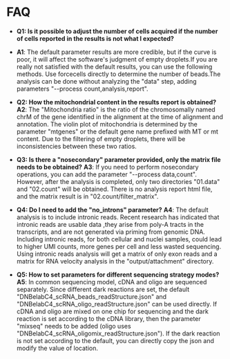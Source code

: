 # **FAQ**
- **Q1: Is it possible to adjust the number of cells acquired if the number of cells reported in the results is not what I expected?**
* **A1**: The default parameter results are more credible, but if the curve is poor, it will affect the software's judgment of empty droplets.If you are really not satisfied with the default results, you can use the following methods. Use forcecells directly to determine the number of beads.The analysis can be done without analyzing the "data" step, adding parameters "--process count,analysis,report".

- **Q2: How the mitochondrial content in the results report is obtained?**
**A2**: The "Mitochondria ratio" is the ratio of the chromosomally named chrM of the gene identified in the alignment at the time of alignment and annotation. The violin plot of mitochondria is determined by the parameter "mtgenes" or the default gene name prefixed with MT or mt content. Due to the filtering of empty droplets, there will be inconsistencies between these two ratios.

- **Q3: Is there a "nosecondary" parameter provided, only the matrix file needs to be obtained?**
**A3**: If you need to perform nosecondary operations, you can add the parameter "--process data,count". However, after the analysis is completed, only two directories "01.data" and "02.count" will be obtained. There is no analysis report html file, and the matrix result is in "02.count/filter_matrix".

- **Q4: Do I need to add the "no_introns" parameter?**
**A4**: The default analysis is to include intronic reads. Recent research has indicated that intronic reads are usable data ,they arise from poly-A tracts in the transcripts, and are not generated via priming from genomic DNA. Including intronic reads, for both cellular and nuclei samples, could lead to higher UMI counts, more genes per cell and less wasted sequencing. Using intronic reads analysis will get a matrix of only exon reads and a matrix for RNA velocity analysis in the "output/attachment" directory.

- **Q5: How to set parameters for different sequencing strategy modes?**
**A5**: In common sequencing model, cDNA and oligo are sequenced separately. Since different dark reactions are set, the default "DNBelabC4_scRNA_beads_readStructure.json" and "DNBelabC4_scRNA_oligo_readStructure.json" can be used directly. If cDNA and oligo are mixed on one chip for sequencing and the dark reaction is set according to the cDNA library, then the parameter "mixseq" needs to be added (oligo uses "DNBelabC4_scRNA_oligomix_readStructure.json"). If the dark reaction is not set according to the default, you can directly copy the json and modify the value of location.

